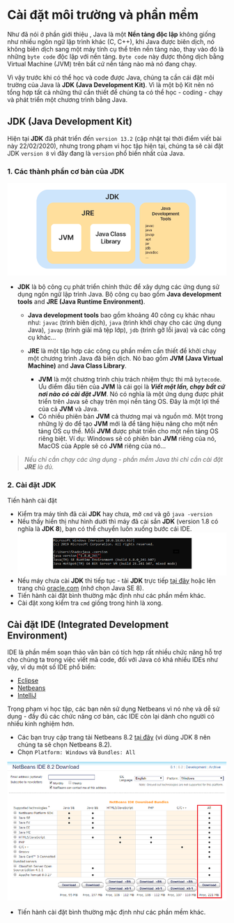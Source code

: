 # Cài đặt môi trường và phần mềm

Như đã nói ở phần giới thiệu , Java là một **Nền tảng độc lập** không giống như nhiều ngôn ngữ lập trình khác (C, C++), khi Java được biên dịch, nó không biên dịch sang một máy tính cụ thể trên nền tảng nào, thay vào đó là những `byte code` độc lập với nền tảng. `Byte code` này được thông dịch bằng Virtual Machine (JVM) trên bất cứ nền tảng nào mà nó đang chạy.

Vì vậy trước khi có thể học và code được Java, chúng ta cần cái đặt môi trường của Java là **JDK (Java Development Kit)**. Vì là một bộ Kit nên nó tổng hợp tất cả những thứ cần thiết để chúng ta có thể học - coding - chạy và phát triển một chương trình bằng Java.

## JDK (Java Development Kit)

Hiện tại **JDK** đã phát triển đến `version 13.2` (cập nhật tại thời điểm viết bài này 22/02/2020), nhưng trong phạm vi học tập hiện tại, chúng ta sẽ cài đặt JDK `version 8` vì đây đang là `version` phổ biến nhất của Java.

### 1. Các thành phần cơ bản của JDK

![](https://github.com/AnestAcademy/Course-Java-Introduce/blob/master/Images/jdk.PNG)
- **JDK** là bộ công cụ phát triển chính thức để xây dựng các ứng dụng sử dụng ngôn ngữ lập trình Java. Bộ công cụ bao gồm **Java development tools** and **JRE (Java Runtime Environment)**.

  - **Java development tools** bao gồm khoảng 40 công cụ khác nhau như: `javac` (trình biên dịch), `java` (trình khởi chạy cho các ứng dụng Java), `javap` (trình giải mã tệp lớp), `jdb` (trình gỡ lỗi java) và các công cụ khác...
  
  - **JRE** là một tập hợp các công cụ phần mềm cần thiết để khởi chạy một chương trình Java đã biên dịch. Nó bao gồm **JVM (Java Virtual Machine)** and **Java Class Library**.
    - **JVM** là một chương trình chịu trách nhiệm thực thi mã `bytecode`. Ưu điểm đầu tiên của **JVM** là cái gọi là _**Viết một lần, chạy bất cứ nơi nào có cài đặt JVM**_. Nó có nghĩa là một ứng dụng được phát triển trên Java sẽ chạy trên mọi nền tảng OS. Đây là một lợi thế của cả **JVM** và Java.
    - Có nhiều phiên bản **JVM** cả thương mại và nguồn mở. Một trong những lý do để tạo **JVM** mới là để tăng hiệu năng cho một nền tảng OS cụ thể. Mỗi **JVM** được phát triển cho một nền tảng OS riêng biệt. Ví dụ: Windows sẽ có phiên bản **JVM** riêng của nó, MacOS của Apple sẽ có **JVM** riêng của nó...
    
> _Nếu chỉ cần chạy các ứng dụng - phần mềm Java thì chỉ cần cài đặt **JRE** là đủ._

### 2. Cài đặt JDK

Tiến hành cài đặt

- Kiểm tra máy tính đã cài **JDK** hay chưa, mở `cmd` và gõ `java -version`
- Nếu thấy hiển thị như hình dưới thì máy đã cài sắn **JDK** (version 1.8 có nghĩa là **JDK 8**), bạn có thể chuyển luôn xuống bước cái IDE.
![](https://github.com/AnestAcademy/Course-Java-Introduce/blob/master/Images/check-jdk.PNG)
- Nếu máy chưa cài **JDK** thì tiếp tục - tải **JDK** trực tiếp [tại đây](https://drive.google.com/file/d/1gEDnXDjXZ3SMdr_nORP8iDqYEw2ayznK/view?usp=sharing) hoặc lên trang chủ [oracle.com](https://www.oracle.com/java/technologies/javase-downloads.html) (nhớ chọn Java SE 8).
- Tiến hành cài đặt bình thường mặc định như các phần mềm khác.
- Cài đặt xong kiểm tra `cmd` giống trong hình là xong.

## Cài đặt IDE (Integrated Development Environment)

IDE là phần mềm soạn thảo văn bản có tích hợp rất nhiều chức năng hỗ trợ cho chúng ta trong việc viết mã code, đối với Java có khá nhiều IDEs như vậy, ví dụ một số IDE phổ biến:
- [Eclipse](https://www.eclipse.org/)
- [Netbeans](https://netbeans.org/)
- [IntelliJ](https://www.jetbrains.com/idea/)

Trọng phạm vi học tập, các bạn nên sử dụng Netbeans vì nó nhẹ và dễ sử dụng - đầy đủ các chức năng cơ bản, các IDE còn lại dành cho người có nhiều kinh nghiệm hơn.

- Các bạn truy cập trang tải Netbeans 8.2 [tại đây](https://netbeans.org/downloads/8.2/) (vì dùng JDK 8 nên chúng ta sẽ chọn Netbeans 8.2).  
- Chọn `Platform: Windows` và `Bundles: All`

![](https://github.com/AnestAcademy/Course-Java-Introduce/blob/master/Images/netbeans8.2.PNG)
- Tiến hành cài đặt bình thường mặc định như các phần mềm khác.
